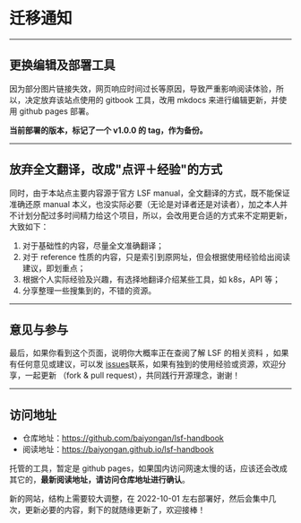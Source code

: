 # 迁移通知

---

## 更换编辑及部署工具

因为部分图片链接失效，网页响应时间过长等原因，导致严重影响阅读体验，所以，决定放弃该站点使用的 gitbook 工具，改用 mkdocs 来进行编辑更新，并使用 github pages 部署。

**当前部署的版本，标记了一个 v1.0.0 的 tag，作为备份。**

---

## 放弃全文翻译，改成"点评＋经验"的方式

同时，由于本站点主要内容源于官方 LSF manual，全文翻译的方式，既不能保证准确还原 manual 本义，也没实际必要（无论是对译者还是对读者），加之本人并不计划分配过多时间精力给这个项目，所以，会改用更合适的方式来不定期更新，大致如下：

1. 对于基础性的内容，尽量全文准确翻译；
2. 对于 reference 性质的内容，只是索引到原网址，但会根据使用经验给出阅读建议，即划重点；
3. 根据个人实际经验及兴趣，有选择地翻译介绍某些工具，如 k8s，API 等；
4. 分享整理一些搜集到的，不错的资源。

---
## 意见与参与

最后，如果你看到这个页面，说明你大概率正在查阅了解 LSF 的相关资料 ，如果有任何意见或建议，可以发 [issues](https://github.com/baiyongan/lsf-handbook/issues)联系，如果有独到的使用经验或资源，欢迎分享，一起更新 （fork & pull request），共同践行开源理念，谢谢！

---

## 访问地址

- 仓库地址：https://github.com/baiyongan/lsf-handbook
- 阅读地址：https://baiyongan.github.io/lsf-handbook

托管的工具，暂定是 github pages，如果国内访问网速太慢的话，应该还会改成其它的，**最新阅读地址，请访问仓库地址进行确认**。

新的网站，结构上需要较大调整，在 2022-10-01 左右部署好，然后会集中几次，更新必要的内容，剩下的就随缘更新了，欢迎接棒！
